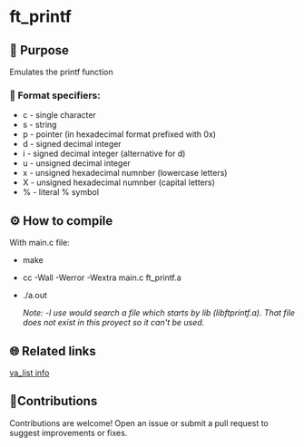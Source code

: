 # ft_printf

## 🚀 Purpose
Emulates the printf function

### 📜 Format specifiers:
* c - single character
* s - string
* p - pointer (in hexadecimal format prefixed with 0x)
* d - signed decimal integer
* i - signed decimal integer (alternative for d)
* u - unsigned decimal integer
* x - unsigned hexadecimal numnber (lowercase letters)
* X - unsigned hexadecimal numnber (capital letters)
* % - literal % symbol

## ⚙️ How to compile
With main.c file:
* make
* cc -Wall -Werror -Wextra main.c ft_printf.a
* ./a.out

  *Note: -l use would search a file which starts by lib (libftprintf.a). That file does not exist in this proyect so it can't be used.*


## 🌐 Related links
[va_list info](https://hackernoon.com/what-is-va_list-in-c-exploring-the-secrets-of-ft_printf)


##  🤝Contributions
Contributions are welcome! Open an issue or submit a pull request to suggest improvements or fixes.
